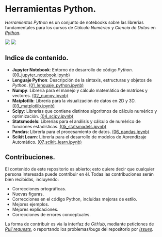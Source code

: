 # Herramientas Python.

*Herramientas Python* es un conjunto de notebooks sobre las librerías fundamentales para los cursos de *Cálculo Numérico* y *Ciencia de Datos* en [*Python*](https://www.python.org).

<img src="https://img.shields.io/badge/License-MIT-green" /> <img src="https://img.shields.io/badge/Python-3.5-blue" />

## Indice de contenido.

* **Jupyter Notebook**: Entorno de desarrollo de código *Python*. [(00_jupyter_notebook.ipynb)](00_jupyter_notebook.ipynb)
* **Lenguaje Python**: Descripción de la sintaxis, estructuras y objetos de *Python*. [(01_lenguaje_python.ipynb)](01_lenguaje_python.ipynb)
* **Numpy**: Librería para el manejo y cálculo matemático de matrices y vectores. [(02_numpy.ipynb)](02_numpy.ipynb)
* **Matplotlib**: Librería para la visualización de datos en 2D y 3D. [(03_matplotlib.ipynb)](03_matplotlib.ipynb)
* **Scipy**: Librerías que contiene distintos algoritmos de cálculo numérico y optimización. [(04_scipy.ipynb)](04_scipy.ipynb)
* **Statsmodels**: Librerías para el análisis y cálculo de numérico de funciones estadísticas. [(05_statsmodels.ipynb)](05_statsmodels.ipynb)
* **Pandas**: Librería para el procesamiento de datos. [(06_pandas.ipynb)](06_pandas.ipynb)
* **Scikit Learn**: Librería para el desarrollo de modelos de Aprendizaje Automático. [(07_scikit_learn.ipynb)](07_scikit_learn.ipynb)

## Contribuciones.

El contenido de este repositorio es abierto; esto quiere decir que cualquier persona interesada puede contribuir en él. Todas las contribuciones serán bien recibidas, incluyendo:

* Correcciones ortográficas.
* Nuevas figuras.
* Correcciones en el código Python, incluídas mejoras de estilo.
* Mejores ejemplos.
* Mejores explicaciones. 
* Correcciones de errores conceptuales.

La forma de contribuir es vía la interfaz de *GitHub*, mediante peticiones de [*Pull requests*](https://github.com/ejdecena/herramientas_python/pulls), o reportando los problemas/bugs del repositorio por [*Issues*](https://github.com/ejdecena/herramientas_python/issues).